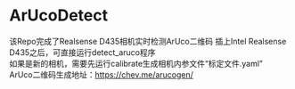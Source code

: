 # ArUcoDetect
该Repo完成了Realsense D435相机实时检测ArUco二维码
插上Intel Realsense D435之后，可直接运行detect_aruco程序  
如果是新的相机，需要先运行calibrate生成相机内参文件“标定文件.yaml”  
ArUco二维码生成地址：https://chev.me/arucogen/